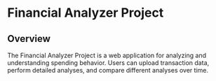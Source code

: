 # Financial Analyzer Project

## Overview

The Financial Analyzer Project is a web application for analyzing and understanding spending behavior. Users can upload transaction data, perform detailed analyses, and compare different analyses over time.

